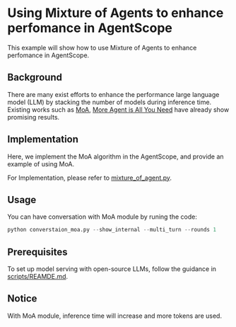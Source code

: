 # Using Mixture of Agents to enhance perfomance in AgentScope

This example will show how to use Mixture of Agents to enhance perfomance in AgentScope.


## Background

There are many exist efforts to enhance the performance large language model (LLM) by stacking the number of models during inference time.
Existing works such as [MoA](https://github.com/togethercomputer/MoA), [More Agent is All You Need](https://arxiv.org/abs/2402.05120) have already show promising results.


## Implementation
Here, we implement the MoA algorithm in the AgentScope, and provide an example of using MoA.

For Implementation, please refer to [mixture_of_agent.py](../../src/agentscope/utils/mixture_of_agent.py).


## Usage
You can have conversation with MoA module by runing the code:

```python
python converstaion_moa.py --show_internal --multi_turn --rounds 1
```

## Prerequisites
To set up model serving with open-source LLMs, follow the guidance in
[scripts/REAMDE.md](../../scripts/README.md).

## Notice
With MoA module, inference time will increase and more tokens are used.
